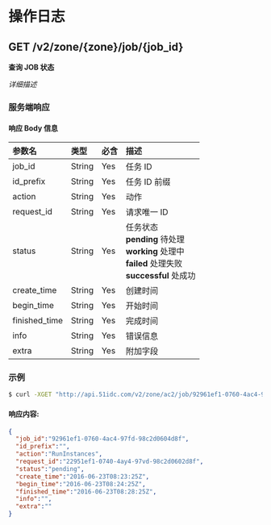 # 操作日志

## GET /v2/zone/{zone}/job/{job_id}

**查询 JOB 状态**

*详细描述*

### 服务端响应

#### 响应 Body 信息


|参数名 | 类型 | 必含 | 描述 |
| :-- | :-- | :-- | :-- |
| job_id | String | Yes | 任务 ID |
| id_prefix | String | Yes | 任务 ID 前缀 |
| action | String | Yes | 动作 |
| request_id | String | Yes | 请求唯一 ID |
| status | String | Yes | 任务状态 <br>**pending** 待处理 <br>**working** 处理中<br>**failed** 处理失败<br>**successful** 处成功<br>|
| create_time | String | Yes | 创建时间 |
| begin_time | String | Yes | 开始时间 |
| finished_time | String | Yes | 完成时间 |
| info | String | Yes | 错误信息 |
| extra | String | Yes | 附加字段 |

### 示例

```sh
$ curl -XGET "http://api.51idc.com/v2/zone/ac2/job/92961ef1-0760-4ac4-97fd-98c2d0604d8f"
```

#### 响应内容:

```json
{
  "job_id":"92961ef1-0760-4ac4-97fd-98c2d0604d8f",
  "id_prefix":"",
  "action":"RunInstances",
  "request_id":"22951ef1-0740-4ay4-97vd-98c2d0602d8f",
  "status":"pending",
  "create_time":"2016-06-23T08:23:25Z",
  "begin_time":"2016-06-23T08:24:25Z",
  "finished_time":"2016-06-23T08:28:25Z",
  "info":"",
  "extra":""
}
```